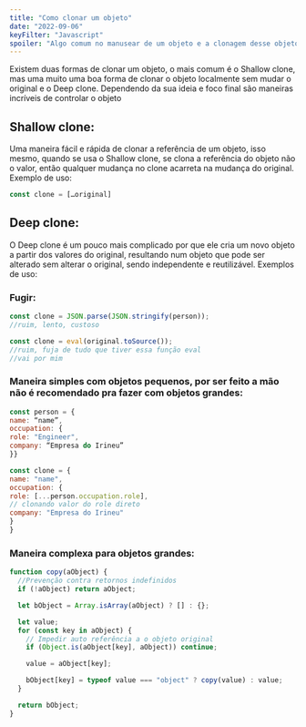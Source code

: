 ```yaml
---
title: "Como clonar um objeto"
date: "2022-09-06"
keyFilter: "Javascript"
spoiler: "Algo comum no manusear de um objeto e a clonagem desse objeto, para alterar e interagir com esse objeto de maneira que se tenha um callback"
---
```


Existem duas formas de clonar um objeto, o mais comum é o Shallow clone, mas uma muito uma boa forma de clonar o objeto localmente sem mudar o original e o Deep clone. Dependendo da sua ideia e foco final são maneiras incríveis de controlar o objeto

## Shallow clone:

Uma maneira fácil e rápida de clonar a referência de um objeto, isso mesmo, quando se usa o Shallow clone, se clona a referência do objeto não o valor, então qualquer mudança no clone acarreta na mudança do original. Exemplo de uso:

```javascript
const clone = […original]
```

## Deep clone:

O Deep clone é um pouco mais complicado por que ele cria um novo objeto a partir dos valores do original, resultando num objeto que pode ser alterado sem alterar o original, sendo independente e reutilizável. Exemplos de uso:

### Fugir:

```javascript
const clone = JSON.parse(JSON.stringify(person));
//ruim, lento, custoso

const clone = eval(original.toSource());
//ruim, fuja de tudo que tiver essa função eval
//vai por mim
```

### Maneira simples com objetos pequenos, por ser feito a mão não é recomendado pra fazer com objetos grandes:

```javascript
const person = {
name: “name”,
occupation: {
role: "Engineer",
company: “Empresa do Irineu”
}}

const clone = {
name: "name",
occupation: {
role: [...person.occupation.role],
// clonando valor do role direto
company: "Empresa do Irineu"
}
}
```

### Maneira complexa para objetos grandes:

```javascript
function copy(aObject) {
  //Prevenção contra retornos indefinidos
  if (!aObject) return aObject;

  let bObject = Array.isArray(aObject) ? [] : {};

  let value;
  for (const key in aObject) {
    // Impedir auto referência a o objeto original
    if (Object.is(aObject[key], aObject)) continue;

    value = aObject[key];

    bObject[key] = typeof value === "object" ? copy(value) : value;
  }

  return bObject;
}
```
